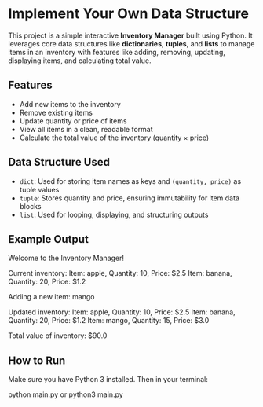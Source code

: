 # Implement Your Own Data Structure

This project is a simple interactive **Inventory Manager** built using Python. It leverages core data structures like **dictionaries**, **tuples**, and **lists** to manage items in an inventory with features like adding, removing, updating, displaying items, and calculating total value.

## Features

- Add new items to the inventory  
- Remove existing items  
- Update quantity or price of items  
- View all items in a clean, readable format  
- Calculate the total value of the inventory (quantity × price)  

## Data Structure Used

- `dict`: Used for storing item names as keys and `(quantity, price)` as tuple values  
- `tuple`: Stores quantity and price, ensuring immutability for item data blocks  
- `list`: Used for looping, displaying, and structuring outputs  

## Example Output

Welcome to the Inventory Manager!

Current inventory:
Item: apple, Quantity: 10, Price: $2.5
Item: banana, Quantity: 20, Price: $1.2

Adding a new item: mango

Updated inventory:
Item: apple, Quantity: 10, Price: $2.5
Item: banana, Quantity: 20, Price: $1.2
Item: mango, Quantity: 15, Price: $3.0

Total value of inventory: $90.0

## How to Run

Make sure you have Python 3 installed. Then in your terminal:

python main.py or python3 main.py
